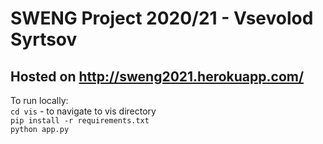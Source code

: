 # SWENG Project 2020/21 - Vsevolod Syrtsov

## Hosted on http://sweng2021.herokuapp.com/

To run locally:  
    ```cd vis``` - to navigate to vis directory    
    ```pip install -r requirements.txt```  
    ```python app.py```

